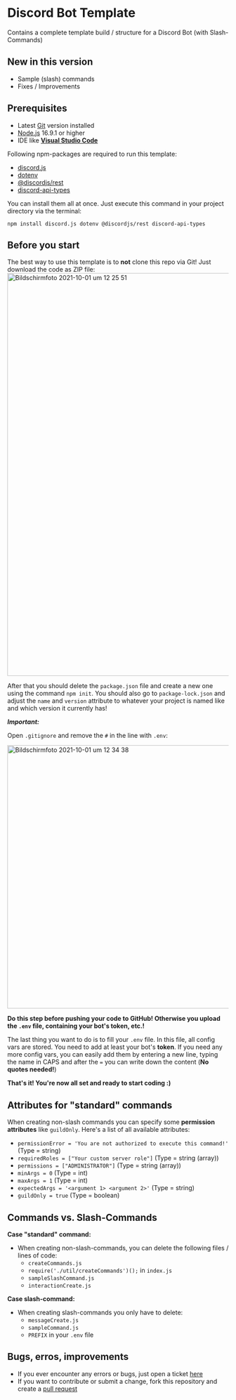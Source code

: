 # Discord Bot Template

Contains a complete template build / structure for a Discord Bot (with Slash-Commands)

## New in this version

- Sample (slash) commands
- Fixes / Improvements 

## Prerequisites 

- Latest [Git](https://git-scm.com) version installed
- [Node.js](https://nodejs.org/en/) 16.9.1 or higher
- IDE like **[Visual Studio Code](https://code.visualstudio.com)**

Following npm-packages are required to run this template:

- [discord.js](https://www.npmjs.com/package/discord.js?source=post_page-----7b5fe27cb6fa----------------------)
- [dotenv](https://www.npmjs.com/package/dotenv)
- [@discordjs/rest](https://www.npmjs.com/package/@discordjs/rest)
- [discord-api-types](https://www.npmjs.com/package/discord-api-types)

You can install them all at once. Just execute this command in your project directory via the terminal:

`npm install discord.js dotenv @discordjs/rest discord-api-types`

## Before you start

The best way to use this template is to **not** clone this repo via Git! Just download the code as ZIP file:
<img width="918" alt="Bildschirmfoto 2021-10-01 um 12 25 51" src="https://user-images.githubusercontent.com/81110115/135605433-5c41cf3b-42bc-42f9-8f6f-f6ee8a21bbf7.png">

After that you should delete the `package.json` file and create a new one using the command `npm init`. You should also go to `package-lock.json` and adjust the `name` and `version` attribute to whatever your project is named like and which version it currently has!

**_Important:_**

Open `.gitignore` and remove the `#` in the line with `.env`:

<img width="600" alt="Bildschirmfoto 2021-10-01 um 12 34 38" src="https://user-images.githubusercontent.com/81110115/135606499-532b79ea-29c6-423d-a21a-cf8c8b2e118d.png">

**Do this step before pushing your code to GitHub! Otherwise you upload the `.env` file, containing your bot's token, etc.!**

The last thing you want to do is to fill your `.env` file. In this file, all config vars are stored. You need to add at least your bot's **token**. If you need any more config vars, you can easily add them by entering a new line, typing the name in CAPS and after the `=` you can write down the content (**No quotes needed!**)

**That's it! You're now all set and ready to start coding :)**

## Attributes for "standard" commands

When creating non-slash commands you can specify some **permission attributes** like `guildOnly`. Here's a list of all available attributes:


- `permissionError = 'You are not authorized to execute this command!'` (Type = string)
- `requiredRoles = ["Your custom server role"]` (Type = string (array))
- `permissions = ["ADMINISTRATOR"]` (Type = string (array))
- `minArgs = 0` (Type = int)
- `maxArgs = 1` (Type = int)
- `expectedArgs = '<argument 1> <argument 2>'` (Type = string)
- `guildOnly = true` (Type = boolean)

## Commands vs. Slash-Commands

**Case "standard" command:**

- When creating non-slash-commands, you can delete the following files / lines of code:
  - `createCommands.js`
  - `require('./util/createCommands')();` in `index.js`
  - `sampleSlashCommand.js`
  - `interactionCreate.js`

**Case slash-command:** 

- When creating slash-commands you only have to delete:
  - `messageCreate.js`
  - `sampleCommand.js`
  - `PREFIX` in your `.env` file

## Bugs, erros, improvements

- If you ever encounter any errors or bugs, just open a ticket [here](https://github.com/Toasty65/Discord-Bot-Template/issues)
- If you want to contribute or submit a change, fork this repository and create a [pull request](https://github.com/Toasty65/Discord-Bot-Template/pulls)
